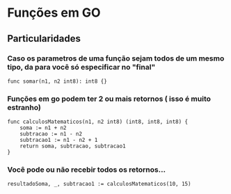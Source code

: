 # Funções em GO

## Particularidades

### Caso os parametros de uma função sejam todos de um mesmo tipo, da para você só especificar no "final"

`func somar(n1, n2 int8): int8 {}`

### Funções em go podem ter 2 ou mais retornos ( isso é muito estranho)

```
func calculosMatematicos(n1, n2 int8) (int8, int8, int8) {
	soma := n1 + n2
	subtracao := n1 - n2
	subtracao1 := n1 - n2 + 1
	return soma, subtracao, subtracao1
}
```

### Você pode ou não recebir todos os retornos...

```
resultadoSoma, _, subtracao1 := calculosMatematicos(10, 15)
```
